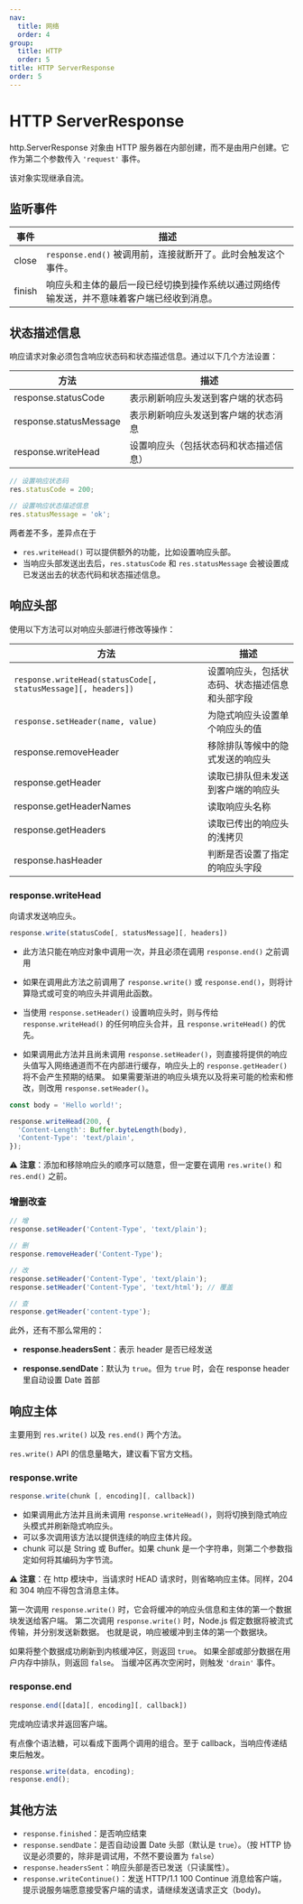 ```yaml
---
nav:
  title: 网络
  order: 4
group:
  title: HTTP
  order: 5
title: HTTP ServerResponse
order: 5
---
```


# HTTP ServerResponse

http.ServerResponse 对象由 HTTP 服务器在内部创建，而不是由用户创建。它作为第二个参数传入 `'request'` 事件。

该对象实现继承自流。

## 监听事件

| 事件   | 描述                                                                                       |
| ------ | ------------------------------------------------------------------------------------------ |
| close  | `response.end()` 被调用前，连接就断开了。此时会触发这个事件。                              |
| finish | 响应头和主体的最后一段已经切换到操作系统以通过网络传输发送，并不意味着客户端已经收到消息。 |

## 状态描述信息

响应请求对象必须包含响应状态码和状态描述信息。通过以下几个方法设置：

| 方法                   | 描述                                   |
| ---------------------- | -------------------------------------- |
| response.statusCode    | 表示刷新响应头发送到客户端的状态码     |
| response.statusMessage | 表示刷新响应头发送到客户端的状态消息   |
| response.writeHead     | 设置响应头（包括状态码和状态描述信息） |

```js
// 设置响应状态码
res.statusCode = 200;

// 设置响应状态描述信息
res.statusMessage = 'ok';
```

两者差不多，差异点在于

- `res.writeHead()` 可以提供额外的功能，比如设置响应头部。
- 当响应头部发送出去后，`res.statusCode` 和 `res.statusMessage` 会被设置成已发送出去的状态代码和状态描述信息。

## 响应头部

使用以下方法可以对响应头部进行修改等操作：

| 方法                                                         | 描述                                           |
| ------------------------------------------------------------ | ---------------------------------------------- |
| `response.writeHead(statusCode[, statusMessage][, headers])` | 设置响应头，包括状态码、状态描述信息和头部字段 |
| `response.setHeader(name, value)`                            | 为隐式响应头设置单个响应头的值                 |
| response.removeHeader                                        | 移除排队等候中的隐式发送的响应头               |
| response.getHeader                                           | 读取已排队但未发送到客户端的响应头             |
| response.getHeaderNames                                      | 读取响应头名称                                 |
| response.getHeaders                                          | 读取已传出的响应头的浅拷贝                     |
| response.hasHeader                                           | 判断是否设置了指定的响应头字段                 |

### response.writeHead

向请求发送响应头。

```js
response.write(statusCode[, statusMessage][, headers])
```

- 此方法只能在响应对象中调用一次，并且必须在调用 `response.end()` 之前调用

- 如果在调用此方法之前调用了 `response.write()` 或 `response.end()`，则将计算隐式或可变的响应头并调用此函数。

- 当使用 `response.setHeader()` 设置响应头时，则与传给 `response.writeHead()` 的任何响应头合并，且 `response.writeHead()` 的优先。

- 如果调用此方法并且尚未调用 `response.setHeader()`，则直接将提供的响应头值写入网络通道而不在内部进行缓存，响应头上的 `response.getHeader()` 将不会产生预期的结果。 如果需要渐进的响应头填充以及将来可能的检索和修改，则改用 `response.setHeader()`。

```js
const body = 'Hello world!';

response.writeHead(200, {
  'Content-Length': Buffer.byteLength(body),
  'Content-Type': 'text/plain',
});
```

⚠️ **注意**：添加和移除响应头的顺序可以随意，但一定要在调用 `res.write()` 和 `res.end()` 之前。

### 增删改查

```js
// 增
response.setHeader('Content-Type', 'text/plain');

// 删
response.removeHeader('Content-Type');

// 改
response.setHeader('Content-Type', 'text/plain');
response.setHeader('Content-Type', 'text/html'); // 覆盖

// 查
response.getHeader('content-type');
```

此外，还有不那么常用的：

- **response.headersSent**：表示 header 是否已经发送

* **response.sendDate**：默认为 `true`。但为 `true` 时，会在 response header 里自动设置 Date 首部

## 响应主体

主要用到 `res.write()` 以及 `res.end()` 两个方法。

`res.write()` API 的信息量略大，建议看下官方文档。

### response.write

```js
response.write(chunk [, encoding][, callback])
```

- 如果调用此方法并且尚未调用 `response.writeHead()`，则将切换到隐式响应头模式并刷新隐式响应头。
- 可以多次调用该方法以提供连续的响应主体片段。
- chunk 可以是 String 或 Buffer。如果 chunk 是一个字符串，则第二个参数指定如何将其编码为字节流。

⚠️ **注意**：在 http 模块中，当请求时 HEAD 请求时，则省略响应主体。同样，204 和 304 响应不得包含消息主体。

第一次调用 `response.write()` 时，它会将缓冲的响应头信息和主体的第一个数据块发送给客户端。 第二次调用 `response.write()` 时，Node.js 假定数据将被流式传输，并分别发送新数据。 也就是说，响应被缓冲到主体的第一个数据块。

如果将整个数据成功刷新到内核缓冲区，则返回 `true`。 如果全部或部分数据在用户内存中排队，则返回 `false`。 当缓冲区再次空闲时，则触发 `'drain'` 事件。

### response.end

```js
response.end([data][, encoding][, callback])
```

完成响应请求并返回客户端。

有点像个语法糖，可以看成下面两个调用的组合。至于 callback，当响应传递结束后触发。

```js
response.write(data, encoding);
response.end();
```

## 其他方法

- `response.finished`：是否响应结束
- `response.sendDate`：是否自动设置 Date 头部（默认是 `true`）。（按 HTTP 协议是必须要的，除非是调试用，不然不要设置为 `false`）
- `response.headersSent`：响应头部是否已发送（只读属性）。
- `response.writeContinue()`：发送 HTTP/1.1 100 Continue 消息给客户端，提示说服务端愿意接受客户端的请求，请继续发送请求正文（body)。
